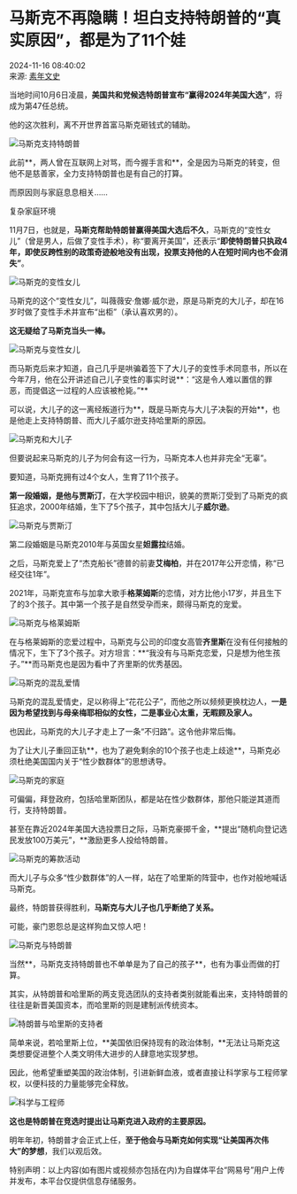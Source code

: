 # 马斯克不再隐瞒！坦白支持特朗普的“真实原因”，都是为了11个娃

2024-11-16 08:40:02  
来源: [素年文史](https://www.163.com/dy/media/T1680167675425.html)  

当地时间10月6日凌晨，**美国共和党候选特朗普宣布“赢得2024年美国大选”**，将成为第47任总统。

他的这次胜利，离不开世界首富马斯克砸钱式的辅助。

![马斯克支持特朗普](https://nimg.ws.126.net/?url=http%3A%2F%2Fdingyue.ws.126.net%2F2024%2F1109%2Ff67e3afdj00smodnn00hbd000xc00iim.jpg&thumbnail=660x2147483647&quality=80&type=jpg)

此前**，两人曾在互联网上对骂，而今握手言和**，全是因为马斯克的转变，但他不是慈善家，全力支持特朗普也是有自己的打算。

而原因则与家庭息息相关……

复杂家庭环境

11月7日，也就是，**马斯克帮助特朗普赢得美国大选后不久**，马斯克的“变性女儿”（曾是男人，后做了变性手术），称“要离开美国”，还表示“**即使特朗普只执政4年，即使反跨性别的政策奇迹般地没有出现，投票支持他的人在短时间内也不会消失”**。

![马斯克的变性女儿](https://nimg.ws.126.net/?url=http%3A%2F%2Fdingyue.ws.126.net%2F2024%2F1109%2F652de0f0j00smodnl002wd000v400kqm.jpg&thumbnail=660x2147483647&quality=80&type=jpg)

马斯克的这个“变性女儿”，叫薇薇安·詹娜·威尔逊，原是马斯克的大儿子，却在16岁时做了变性手术并宣布“出柜”（承认喜欢男的）。

**这无疑给了马斯克当头一棒。**

![马斯克与变性女儿](https://nimg.ws.126.net/?url=http%3A%2F%2Fdingyue.ws.126.net%2F2024%2F1109%2F87f0e422j00smodnl002id000vi00u0m.jpg&thumbnail=660x2147483647&quality=80&type=jpg)

而马斯克后来才知道，自己几乎是哄骗着签下了大儿子的变性手术同意书，所以在今年7月，他在公开讲述自己儿子变性的事实时说**：“这是令人难以置信的罪恶，而提倡这一过程的人应该被枪毙。”**

可以说，大儿子的这一离经叛道行为**，既是马斯克与大儿子决裂的开始**，也是他走上支持特朗普、而大儿子威尔逊支持哈里斯的原因。

![马斯克和大儿子](https://nimg.ws.126.net/?url=http%3A%2F%2Fdingyue.ws.126.net%2F2024%2F1109%2Fe1283001j00smodnl001td0012g00nwm.jpg&thumbnail=660x2147483647&quality=80&type=jpg)

但要说起来马斯克的儿子为何会有这一行为，马斯克本人也并非完全“无辜”。

要知道，马斯克拥有过4个女人，生育了11个孩子。

**第一段婚姻，**是他与**贾斯汀**，在大学校园中相识，貌美的贾斯汀受到了马斯克的疯狂追求，2000年结婚，生下了5个孩子，其中包括大儿子**威尔逊**。

![马斯克与贾斯汀](https://nimg.ws.126.net/?url=http%3A%2F%2Fdingyue.ws.126.net%2F2024%2F1109%2F21a72acdj00smodnn00pnd000vv00m8m.jpg&thumbnail=660x2147483647&quality=80&type=jpg)

第二段婚姻是马斯克2010年与英国女星**妲露拉**结婚。

之后，马斯克爱上了“杰克船长”德普的前妻**艾梅柏**，并在2017年公开恋情，称“已经交往1年”。

2021年，马斯克宣布与加拿大歌手**格莱姆斯**的恋情，对方比他小17岁，并且生下了的3个孩子。其中第一个孩子是自然受孕而来，颇得马斯克的宠爱。

![马斯克与格莱姆斯](https://nimg.ws.126.net/?url=http%3A%2F%2Fdingyue.ws.126.net%2F2024%2F1109%2Fb0cb977fj00smodnm00bhd000er00kym.jpg&thumbnail=660x2147483647&quality=80&type=jpg)

在与格莱姆斯的恋爱过程中，马斯克与公司的印度女高管**齐里斯**在没有任何接触的情况下，生下了3个孩子。对方坦言：**“我没有与马斯克恋爱，只是想为他生孩子。”**而马斯克也是因为看中了齐里斯的优秀基因。

![马斯克的混乱爱情](https://nimg.ws.126.net/?url=http%3A%2F%2Fdingyue.ws.126.net%2F2024%2F1109%2Ff2c43d82j00smodnl004qd000zk00x4m.jpg&thumbnail=660x2147483647&quality=80&type=jpg)

马斯克的混乱爱情史，足以称得上“花花公子”，而他之所以频频更换枕边人，**一是因为希望找到与母亲梅耶相似的女性，二是事业心太重，无暇顾及家人。**

也因此，马斯克的大儿子才走上了一条“不归路”。这令他非常后悔。

为了让大儿子重回正轨**，也为了避免剩余的10个孩子也走上歧途**，马斯克必须杜绝美国国内关于“性少数群体”的思想诱导。

![马斯克的家庭](https://nimg.ws.126.net/?url=http%3A%2F%2Fdingyue.ws.126.net%2F2024%2F1109%2F222a672aj00smodnl002xd000y000tcm.jpg&thumbnail=660x2147483647&quality=80&type=jpg)

可偏偏，拜登政府，包括哈里斯团队，都是站在性少数群体，那他只能逆其道而行，支持特朗普。

甚至在靠近2024年美国大选投票日之际，马斯克豪掷千金，**提出“随机向登记选民发放100万美元”，**激励更多人投给特朗普。

![马斯克的筹款活动](https://nimg.ws.126.net/?url=http%3A%2F%2Fdingyue.ws.126.net%2F2024%2F1109%2F8cebd280j00smodnn00zid000va00kpm.jpg&thumbnail=660x2147483647&quality=80&type=jpg)

而大儿子与众多“性少数群体”的人一样，站在了哈里斯的阵营中，也作对般地喊话马斯克。

最终，特朗普获得胜利，**马斯克与大儿子也几乎断绝了关系。**

可能，豪门恩怨总是这样狗血又惊人吧！

![马斯克与特朗普](https://nimg.ws.126.net/?url=http%3A%2F%2Fdingyue.ws.126.net%2F2024%2F1109%2F9bd8992bj00smodnl003sd000zk00qum.jpg&thumbnail=660x2147483647&quality=80&type=jpg)

当然**，马斯克支持特朗普也不单单是为了自己的孩子**，也有为事业而做的打算。

其实，从特朗普和哈里斯的两支竞选团队的支持者类别就能看出来，支持特朗普的往往是新晋美国资本，而哈里斯的则是建制派传统资本。

![特朗普与哈里斯的支持者](https://nimg.ws.126.net/?url=http%3A%2F%2Fdingyue.ws.126.net%2F2024%2F1109%2Fdec0e4cej00smodnl003dd000ua00pym.jpg&thumbnail=660x2147483647&quality=80&type=jpg)

简单来说，若哈里斯上位，**美国依旧保持现有的政治体制，**无法让马斯克这类想要促进整个人类文明伟大进步的人肆意地实现梦想。

因此，他希望重塑美国的政治体制，引进新鲜血液，或者直接让科学家与工程师掌权，以便科技的力量能够完全释放。

![科学与工程师](https://nimg.ws.126.net/?url=http%3A%2F%2Fdingyue.ws.126.net%2F2024%2F1109%2F10b25c6bj00smodnl002vd0012i00pam.jpg&thumbnail=660x2147483647&quality=80&type=jpg)

**这也是特朗普在竞选时提出让马斯克进入政府的主要原因。**

明年年初，特朗普才会正式上任，**至于他会与马斯克如何实现“让美国再次伟大”的梦想**，我们以观后效。

特别声明：以上内容(如有图片或视频亦包括在内)为自媒体平台“网易号”用户上传并发布，本平台仅提供信息存储服务。